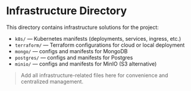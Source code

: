 # Infrastructure Directory

This directory contains infrastructure solutions for the project:

- `k8s/` — Kubernetes manifests (deployments, services, ingress, etc.)
- `terraform/` — Terraform configurations for cloud or local deployment
- `mongo/` — configs and manifests for MongoDB
- `postgres/` — configs and manifests for Postgres
- `minio/` — configs and manifests for MinIO (S3 alternative)

> Add all infrastructure-related files here for convenience and centralized management. 